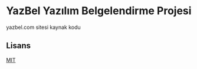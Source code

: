 # YazBel Yazılım Belgelendirme Projesi

yazbel.com sitesi kaynak kodu

## Lisans

[MIT](https://github.com/yazbel/yazbel.com/blob/master/LICENSE)
